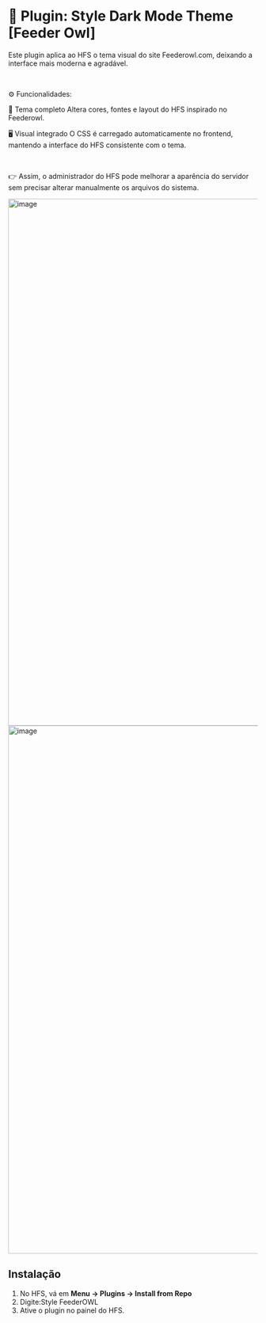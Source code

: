 # 📌 Plugin: Style Dark Mode Theme [Feeder Owl]

Este plugin aplica ao HFS o tema visual do site Feederowl.com, deixando a interface mais moderna e agradável.

 

⚙️ Funcionalidades:

🎨 Tema completo
Altera cores, fontes e layout do HFS inspirado no Feederowl.

🖥️ Visual integrado
O CSS é carregado automaticamente no frontend, mantendo a interface do HFS consistente com o tema.

 

👉 Assim, o administrador do HFS pode melhorar a aparência do servidor sem precisar alterar manualmente os arquivos do sistema.

<img width="1919" height="1065" alt="image" src="https://github.com/user-attachments/assets/da76e5f9-2e4d-4ce7-a5b3-a06c74c7ca9f" />

<img width="1919" height="1067" alt="image" src="https://github.com/user-attachments/assets/be57e3d5-9830-451a-acd6-a94f18800c9a" />

## Instalação
1. No HFS, vá em **Menu → Plugins → Install from Repo**
2. Digite:Style FeederOWL
3. Ative o plugin no painel do HFS.

